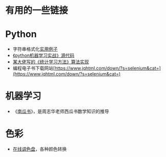 # 有用的一些链接

# Python
- 字符串格式化[实用例子](https://pyformat.info/) 
- [《python机器学习实战》源代码](https://github.com/xinzhou0714/machinelearninginaction) 
- [某大佬写的《统计学习方法》算法实现](https://github.com/xinzhou0714/Statistical-Learning-Method_Code)
- 编程电子书下载网站[https://www.jqhtml.com/down/?s=selenium&cat=](https://www.jqhtml.com/down/?s=selenium&cat=)

# 机器学习
- 《[南瓜书](https://datawhalechina.github.io/pumpkin-book/#/)》，是周志华老师西瓜书数学知识的推导

# 色彩
- [在线调色盘](http://colorizer.org/)，各种颜色转换

